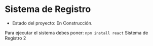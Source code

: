 <h1>Sistema de Registro</h1>

- Estado del proyecto: En Construcción.

Para ejecutar el sistema debes poner:
````npm install react````
Sistema de Registro 2
